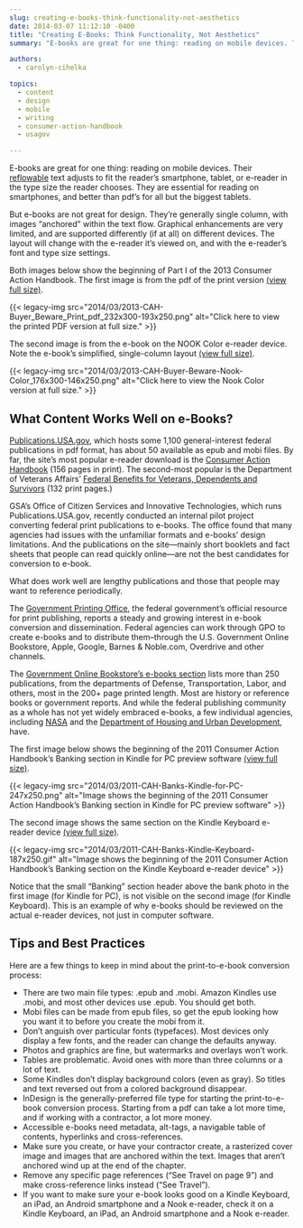```yaml
---
slug: creating-e-books-think-functionality-not-aesthetics
date: 2014-03-07 11:12:10 -0400
title: "Creating E-Books: Think Functionality, Not Aesthetics"
summary: "E-books are great for one thing: reading on mobile devices. Their reflowable text adjusts to fit the reader’s smartphone, tablet, or e-reader in the type size the reader chooses. They are essential for reading on smartphones, and better than pdf’s for all but the biggest tablets."

authors:
  - carolyn-cihelka

topics:
  - content
  - design
  - mobile
  - writing
  - consumer-action-handbook
  - usagov

---
```


E-books are great for one thing: reading on mobile devices. Their [reflowable](https://en.wikipedia.org/wiki/Reflowable_document) text adjusts to fit the reader’s smartphone, tablet, or e-reader in the type size the reader chooses. They are essential for reading on smartphones, and better than pdf’s for all but the biggest tablets.

But e-books are not great for design. They’re generally single column, with images “anchored” within the text flow. Graphical enhancements are very limited, and are supported differently (if at all) on different devices. The layout will change with the e-reader it’s viewed on, and with the e-reader’s font and type size settings.

Both images below show the beginning of Part I of the 2013 Consumer Action Handbook. The first image is from the pdf of the print version [(view full size)](https://s3.amazonaws.com/digitalgov/_legacy-img/2014/03/2013-CAH-Buyer_Beware_Print_pdf.png).

{{< legacy-img src="2014/03/2013-CAH-Buyer_Beware_Print_pdf_232x300-193x250.png" alt="Click here to view the printed PDF version at full size." >}}       

The second image is from the e-book on the NOOK Color e-reader device. Note the e-book’s simplified, single-column layout [(view full size)](https://s3.amazonaws.com/digitalgov/_legacy-img/2014/03/2013-CAH-Buyer-Beware-Nook-Color.png).

{{< legacy-img src="2014/03/2013-CAH-Buyer-Beware-Nook-Color_176x300-146x250.png" alt="Click here to view the Nook Color version at full size." >}}

## What Content Works Well on e-Books?

[Publications.USA.gov](https://publications.usa.gov/), which hosts some 1,100 general-interest federal publications in pdf format, has about 50 available as epub and mobi files. By far, the site’s most popular e-reader download is the [Consumer Action Handbook](http://publications.usa.gov/USAPubs.php?PubID=5131) (156 pages in print). The second-most popular is the Department of Veterans Affairs&#8217; [Federal Benefits for Veterans, Dependents and Survivors](http://publications.usa.gov/USAPubs.php?PubID=1050) (132 print pages.)

GSA’s Office of Citizen Services and Innovative Technologies, which runs Publications.USA.gov, recently conducted an internal pilot project converting federal print publications to e-books. The office found that many agencies had issues with the unfamiliar formats and e-books’ design limitations. And the publications on the site—mainly short booklets and fact sheets that people can read quickly online—are not the best candidates for conversion to e-book.

What does work well are lengthy publications and those that people may want to reference periodically.

The [Government Printing Office](http://www.gpo.gov/), the federal government’s official resource for print publishing, reports a steady and growing interest in e-book conversion and dissemination. Federal agencies can work through GPO to create e-books and to distribute them&#8211;through the U.S. Government Online Bookstore, Apple, Google, Barnes & Noble.com, Overdrive and other channels.

The [Government Online Bookstore’s e-books section](http://bookstore.gpo.gov/ebooks) lists more than 250 publications, from the departments of Defense, Transportation, Labor, and others, most in the 200+ page printed length. Most are history or reference books or government reports. And while the federal publishing community as a whole has not yet widely embraced e-books, a few individual agencies, including [NASA](http://www.nasa.gov/connect/ebooks/index.html) and the [Department of Housing and Urban Development](http://www.huduser.org/portal/eBookStore.html), have.

The first image below shows the beginning of the 2011 Consumer Action Handbook’s Banking section in Kindle for PC preview software [(view full size)](https://s3.amazonaws.com/digitalgov/_legacy-img/2014/03/2011-CAH-Banks-Kindle-for-PC.png). 

{{< legacy-img src="2014/03/2011-CAH-Banks-Kindle-for-PC-247x250.png" alt="Image shows the beginning of the 2011 Consumer Action Handbook’s Banking section in Kindle for PC preview software" >}}

The second image shows the same section on the Kindle Keyboard e-reader device [(view full size)](https://s3.amazonaws.com/digitalgov/_legacy-img/2014/03/2011-CAH-Banks-Kindle-Keyboard.gif).

{{< legacy-img src="2014/03/2011-CAH-Banks-Kindle-Keyboard-187x250.gif" alt="Image shows the beginning of the 2011 Consumer Action Handbook’s Banking section on the Kindle Keyboard e-reader device" >}}
  
Notice that the small “Banking” section header above the bank photo in the first image (for Kindle for PC), is not visible on the second image (for Kindle Keyboard). This is an example of why e-books should be reviewed on the actual e-reader devices, not just in computer software.

## Tips and Best Practices

Here are a few things to keep in mind about the print-to-e-book conversion process:

  * There are two main file types: .epub and .mobi. Amazon Kindles use .mobi, and most other devices use .epub. You should get both.
  * Mobi files can be made from epub files, so get the epub looking how you want it to before you create the mobi from it.
  * Don’t anguish over particular fonts (typefaces). Most devices only display a few fonts, and the reader can change the defaults anyway.
  * Photos and graphics are fine, but watermarks and overlays won’t work.
  * Tables are problematic. Avoid ones with more than three columns or a lot of text.
  * Some Kindles don’t display background colors (even as gray). So titles and text reversed out from a colored background disappear.
  * InDesign is the generally-preferred file type for starting the print-to-e-book conversion process. Starting from a pdf can take a lot more time, and if working with a contractor, a lot more money.
  * Accessible e-books need metadata, alt-tags, a navigable table of contents, hyperlinks and cross-references.
  * Make sure you create, or have your contractor create, a rasterized cover image and images that are anchored within the text. Images that aren’t anchored wind up at the end of the chapter.
  * Remove any specific page references (“See Travel on page 9”) and make cross-reference links instead (“See Travel”).
  * If you want to make sure your e-book looks good on a Kindle Keyboard, an iPad, an Android smartphone and a Nook e-reader, check it on a Kindle Keyboard, an iPad, an Android smartphone and a Nook e-reader.
